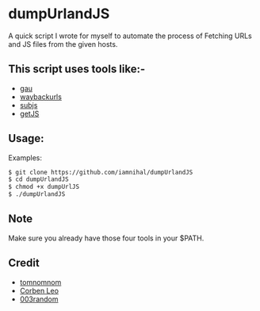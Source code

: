 # dumpUrlandJS
A quick script I wrote for myself to automate the process of Fetching URLs and JS files from the given hosts.

## This script uses tools like:-
- [gau](https://github.com/lc/gau)
- [waybackurls](https://github.com/tomnomnom/waybackurls)
- [subjs](https://github.com/lc/subjs)
- [getJS](https://github.com/003random/getJS)

## Usage:
Examples:
```bash
$ git clone https://github.com/iamnihal/dumpUrlandJS
$ cd dumpUrlandJS
$ chmod +x dumpUrlJS
$ ./dumpUrlandJS
```
## Note
Make sure you already have those four tools in your $PATH.

## Credit
- [tomnomnom](https://github.com/tomnomnom)
- [Corben Leo](https://github.com/lc)
- [003random](https://github.com/003random)
